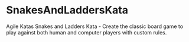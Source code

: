 # SnakesAndLaddersKata
Agile Katas Snakes and Ladders Kata - Create the classic board game to play against both human and computer players with custom rules.
